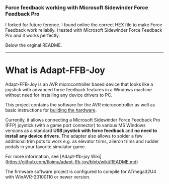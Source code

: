 ### Force feedback working with Microsoft Sidewinder Force Feedback Pro
I forked for future ference. I found online the correct HEX file to make Force Feedback work reliabily.
I tested with Microsoft Sidewinder Force Feedback Pro and it works perfectly.

Below the orginal README.

***

# What is Adapt-FFB-Joy #

Adapt-FFB-Joy is an AVR microcontroller based device that looks like a joystick with advanced force feedback features in a Windows machine without need for installing any device drivers to PC.

This project contains the software for the AVR microcontroller as well as basic instructions for [building the hardware](https://github.com/tloimu/adapt-ffb-joy/blob/wiki/HowToBuild.md).

Currently, it allows connecting a Microsoft Sidewinder Force Feedback Pro (FFP) joystick (with a game port connector) to various MS Windows versions as a standard **USB joystick with force feedback** and **no need to install any device drivers**. The adapter also allows to solder a few additional trim pots to work e.g. as elevator trims, aileron trims and rudder pedals in your favorite simulator game.

For more information, see [Adapt-ffb-joy Wiki] (https://github.com/tloimu/adapt-ffb-joy/blob/wiki/README.md)

The firmware software project is configured to compile for ATmega32U4 with WinAVR-20100110 or newer version.
